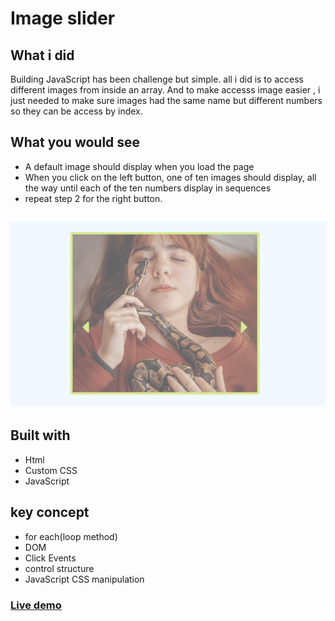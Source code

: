 # Image slider

## What i did

Building JavaScript has been challenge but simple. all i did is to access different images from inside an array. And to make accesss image easier , i just needed to make sure images had the same name but different numbers so they can be access by index.

## What you would see

- A default image should display when you load the page
- When you click on the left button, one of ten images should display, all the way until each of the ten numbers display in sequences
- repeat step 2 for the right button.

## ![Project preview](img/Screen%20Shot%202022-12-30%20at%2010.27.28%20PM.png)

## Built with

- Html
- Custom CSS
- JavaScript
  
## key concept

- for each(loop method)
- DOM
- Click Events
- control structure
- JavaScript CSS manipulation

### [Live demo]()
